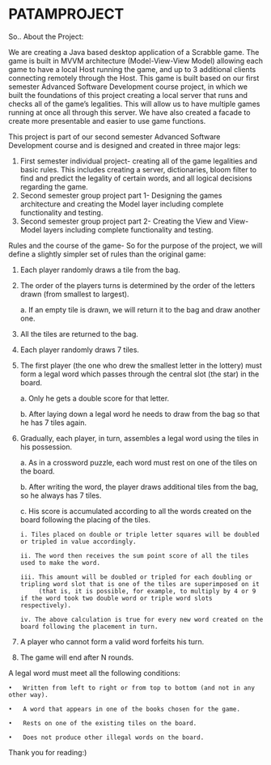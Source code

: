 # PATAMPROJECT

So.. About the Project:

We are creating a Java based desktop application of a Scrabble game.
The game is built in MVVM architecture (Model-View-View Model) allowing each game to have a local Host running the game,
and up to 3 additional clients connecting remotely through the Host. 
This game is built based on our first semester Advanced Software Development course project,
in which we built the foundations of this project creating a local server that runs and checks all of the game’s legalities.
This will allow us to have multiple games running at once all through this server. 
We have also created a facade to create more presentable and easier to use game functions.

This project is part of our second semester Advanced Software Development course and is designed and created in three major legs:

  1. First semester individual project- creating all of the game legalities and basic rules. This includes creating a server,
     dictionaries, bloom filter to find and predict the legality of certain words, and all logical decisions regarding the game.
  2. Second semester group project part 1- Designing the games architecture and creating the Model layer including complete functionality and testing.
  3. Second semester group project part 2- Creating the View and View-Model layers including complete functionality and testing.

Rules and the course of the game-
So for the purpose of the project, we will define a slightly simpler set of rules than the original game:
  1. Each player randomly draws a tile from the bag.
  2. The order of the players turns is determined by the order of the letters drawn (from smallest to largest).
 
     a. If an empty tile is drawn, we will return it to the bag and draw another one.
     
  3. All the tiles are returned to the bag.
  4. Each player randomly draws 7 tiles.
  5. The first player (the one who drew the smallest letter in the lottery) must form a legal word which passes through the central slot (the star) in the board.
     
     a. Only he gets a double score for that letter. 
    
     b. After laying down a legal word he needs to draw from the bag so that he has 7 tiles again.
     
  6. Gradually, each player, in turn, assembles a legal word using the tiles in his possession.
  
     a. As in a crossword puzzle, each word must rest on one of the tiles on the board.
     
     b. After writing the word, the player draws additional tiles from the bag, so he always has 7 tiles. 
     
     c. His score is accumulated according to all the words created on the board following the placing of the tiles.
     
         i. Tiles placed on double or triple letter squares will be doubled or tripled in value accordingly.
         
         ii. The word then receives the sum point score of all the tiles used to make the word.
         
         iii. This amount will be doubled or tripled for each doubling or tripling word slot that is one of the tiles are superimposed on it
              (that is, it is possible, for example, to multiply by 4 or 9 if the word took two double word or triple word slots respectively).
              
         iv. The above calculation is true for every new word created on the board following the placement in turn.
         
  7. A player who cannot form a valid word forfeits his turn.
  8. The game will end after N rounds.

A legal word must meet all the following conditions:

    •	Written from left to right or from top to bottom (and not in any other way).
    
    •	A word that appears in one of the books chosen for the game.
    
    •	Rests on one of the existing tiles on the board.
    
    •	Does not produce other illegal words on the board.
    
Thank you for reading:)
